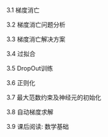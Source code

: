 3.1 梯度消亡

3.2 梯度消亡问题分析

3.3 梯度消亡解决方案

3.4 过拟合

3.5 DropOut训练

3.6 正则化

3.7 最大范数约束及神经元的初始化

3.8 自动梯度求解

3.9 课后阅读: 数学基础
